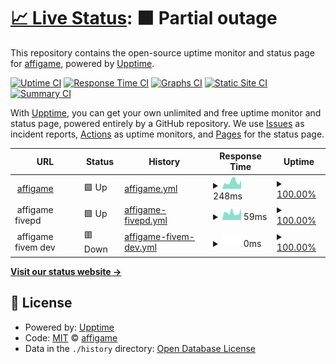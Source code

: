 # [📈 Live Status](https://affigame.github.io/uptime): <!--live status--> **🟧 Partial outage**

This repository contains the open-source uptime monitor and status page for [affigame](https://affigame.github.io/uptime), powered by [Upptime](https://github.com/upptime/upptime).

[![Uptime CI](https://github.com/affigame/uptime/workflows/Uptime%20CI/badge.svg)](https://github.com/affigame/uptime/actions?query=workflow%3A%22Uptime+CI%22)
[![Response Time CI](https://github.com/affigame/uptime/workflows/Response%20Time%20CI/badge.svg)](https://github.com/affigame/uptime/actions?query=workflow%3A%22Response+Time+CI%22)
[![Graphs CI](https://github.com/affigame/uptime/workflows/Graphs%20CI/badge.svg)](https://github.com/affigame/uptime/actions?query=workflow%3A%22Graphs+CI%22)
[![Static Site CI](https://github.com/affigame/uptime/workflows/Static%20Site%20CI/badge.svg)](https://github.com/affigame/uptime/actions?query=workflow%3A%22Static+Site+CI%22)
[![Summary CI](https://github.com/affigame/uptime/workflows/Summary%20CI/badge.svg)](https://github.com/affigame/uptime/actions?query=workflow%3A%22Summary+CI%22)

With [Upptime](https://upptime.js.org), you can get your own unlimited and free uptime monitor and status page, powered entirely by a GitHub repository. We use [Issues](https://github.com/affigame/uptime/issues) as incident reports, [Actions](https://github.com/affigame/uptime/actions) as uptime monitors, and [Pages](https://affigame.github.io/uptime) for the status page.

<!--start: status pages-->
<!-- This summary is generated by Upptime (https://github.com/upptime/upptime) -->
<!-- Do not edit this manually, your changes will be overwritten -->
<!-- prettier-ignore -->
| URL | Status | History | Response Time | Uptime |
| --- | ------ | ------- | ------------- | ------ |
| <img alt="" src="https://icons.duckduckgo.com/ip3/www.affigame.com.ico" height="13"> [affigame](https://www.affigame.com) | 🟩 Up | [affigame.yml](https://github.com/affigame/uptime/commits/HEAD/history/affigame.yml) | <details><summary><img alt="Response time graph" src="./graphs/affigame/response-time-week.png" height="20"> 248ms</summary><br><a href="https://status.affigame.com/history/affigame"><img alt="Response time 337" src="https://img.shields.io/endpoint?url=https%3A%2F%2Fraw.githubusercontent.com%2Faffigame%2Fuptime%2FHEAD%2Fapi%2Faffigame%2Fresponse-time.json"></a><br><a href="https://status.affigame.com/history/affigame"><img alt="24-hour response time 303" src="https://img.shields.io/endpoint?url=https%3A%2F%2Fraw.githubusercontent.com%2Faffigame%2Fuptime%2FHEAD%2Fapi%2Faffigame%2Fresponse-time-day.json"></a><br><a href="https://status.affigame.com/history/affigame"><img alt="7-day response time 248" src="https://img.shields.io/endpoint?url=https%3A%2F%2Fraw.githubusercontent.com%2Faffigame%2Fuptime%2FHEAD%2Fapi%2Faffigame%2Fresponse-time-week.json"></a><br><a href="https://status.affigame.com/history/affigame"><img alt="30-day response time 276" src="https://img.shields.io/endpoint?url=https%3A%2F%2Fraw.githubusercontent.com%2Faffigame%2Fuptime%2FHEAD%2Fapi%2Faffigame%2Fresponse-time-month.json"></a><br><a href="https://status.affigame.com/history/affigame"><img alt="1-year response time 337" src="https://img.shields.io/endpoint?url=https%3A%2F%2Fraw.githubusercontent.com%2Faffigame%2Fuptime%2FHEAD%2Fapi%2Faffigame%2Fresponse-time-year.json"></a></details> | <details><summary><a href="https://status.affigame.com/history/affigame">100.00%</a></summary><a href="https://status.affigame.com/history/affigame"><img alt="All-time uptime 100.00%" src="https://img.shields.io/endpoint?url=https%3A%2F%2Fraw.githubusercontent.com%2Faffigame%2Fuptime%2FHEAD%2Fapi%2Faffigame%2Fuptime.json"></a><br><a href="https://status.affigame.com/history/affigame"><img alt="24-hour uptime 100.00%" src="https://img.shields.io/endpoint?url=https%3A%2F%2Fraw.githubusercontent.com%2Faffigame%2Fuptime%2FHEAD%2Fapi%2Faffigame%2Fuptime-day.json"></a><br><a href="https://status.affigame.com/history/affigame"><img alt="7-day uptime 100.00%" src="https://img.shields.io/endpoint?url=https%3A%2F%2Fraw.githubusercontent.com%2Faffigame%2Fuptime%2FHEAD%2Fapi%2Faffigame%2Fuptime-week.json"></a><br><a href="https://status.affigame.com/history/affigame"><img alt="30-day uptime 100.00%" src="https://img.shields.io/endpoint?url=https%3A%2F%2Fraw.githubusercontent.com%2Faffigame%2Fuptime%2FHEAD%2Fapi%2Faffigame%2Fuptime-month.json"></a><br><a href="https://status.affigame.com/history/affigame"><img alt="1-year uptime 100.00%" src="https://img.shields.io/endpoint?url=https%3A%2F%2Fraw.githubusercontent.com%2Faffigame%2Fuptime%2FHEAD%2Fapi%2Faffigame%2Fuptime-year.json"></a></details>
| <img alt="" src="https://www.affigame.com/wp-content/uploads/2022/10/affigame5-36x36-1.png" height="13"> affigame fivepd | 🟩 Up | [affigame-fivepd.yml](https://github.com/affigame/uptime/commits/HEAD/history/affigame-fivepd.yml) | <details><summary><img alt="Response time graph" src="./graphs/affigame-fivepd/response-time-week.png" height="20"> 59ms</summary><br><a href="https://status.affigame.com/history/affigame-fivepd"><img alt="Response time 86" src="https://img.shields.io/endpoint?url=https%3A%2F%2Fraw.githubusercontent.com%2Faffigame%2Fuptime%2FHEAD%2Fapi%2Faffigame-fivepd%2Fresponse-time.json"></a><br><a href="https://status.affigame.com/history/affigame-fivepd"><img alt="24-hour response time 92" src="https://img.shields.io/endpoint?url=https%3A%2F%2Fraw.githubusercontent.com%2Faffigame%2Fuptime%2FHEAD%2Fapi%2Faffigame-fivepd%2Fresponse-time-day.json"></a><br><a href="https://status.affigame.com/history/affigame-fivepd"><img alt="7-day response time 59" src="https://img.shields.io/endpoint?url=https%3A%2F%2Fraw.githubusercontent.com%2Faffigame%2Fuptime%2FHEAD%2Fapi%2Faffigame-fivepd%2Fresponse-time-week.json"></a><br><a href="https://status.affigame.com/history/affigame-fivepd"><img alt="30-day response time 72" src="https://img.shields.io/endpoint?url=https%3A%2F%2Fraw.githubusercontent.com%2Faffigame%2Fuptime%2FHEAD%2Fapi%2Faffigame-fivepd%2Fresponse-time-month.json"></a><br><a href="https://status.affigame.com/history/affigame-fivepd"><img alt="1-year response time 86" src="https://img.shields.io/endpoint?url=https%3A%2F%2Fraw.githubusercontent.com%2Faffigame%2Fuptime%2FHEAD%2Fapi%2Faffigame-fivepd%2Fresponse-time-year.json"></a></details> | <details><summary><a href="https://status.affigame.com/history/affigame-fivepd">100.00%</a></summary><a href="https://status.affigame.com/history/affigame-fivepd"><img alt="All-time uptime 100.00%" src="https://img.shields.io/endpoint?url=https%3A%2F%2Fraw.githubusercontent.com%2Faffigame%2Fuptime%2FHEAD%2Fapi%2Faffigame-fivepd%2Fuptime.json"></a><br><a href="https://status.affigame.com/history/affigame-fivepd"><img alt="24-hour uptime 100.00%" src="https://img.shields.io/endpoint?url=https%3A%2F%2Fraw.githubusercontent.com%2Faffigame%2Fuptime%2FHEAD%2Fapi%2Faffigame-fivepd%2Fuptime-day.json"></a><br><a href="https://status.affigame.com/history/affigame-fivepd"><img alt="7-day uptime 100.00%" src="https://img.shields.io/endpoint?url=https%3A%2F%2Fraw.githubusercontent.com%2Faffigame%2Fuptime%2FHEAD%2Fapi%2Faffigame-fivepd%2Fuptime-week.json"></a><br><a href="https://status.affigame.com/history/affigame-fivepd"><img alt="30-day uptime 100.00%" src="https://img.shields.io/endpoint?url=https%3A%2F%2Fraw.githubusercontent.com%2Faffigame%2Fuptime%2FHEAD%2Fapi%2Faffigame-fivepd%2Fuptime-month.json"></a><br><a href="https://status.affigame.com/history/affigame-fivepd"><img alt="1-year uptime 100.00%" src="https://img.shields.io/endpoint?url=https%3A%2F%2Fraw.githubusercontent.com%2Faffigame%2Fuptime%2FHEAD%2Fapi%2Faffigame-fivepd%2Fuptime-year.json"></a></details>
| <img alt="" src="https://www.affigame.com/wp-content/uploads/2022/10/affigame5-36x36-1.png" height="13"> affigame fivem dev | 🟥 Down | [affigame-fivem-dev.yml](https://github.com/affigame/uptime/commits/HEAD/history/affigame-fivem-dev.yml) | <details><summary><img alt="Response time graph" src="./graphs/affigame-fivem-dev/response-time-week.png" height="20"> 0ms</summary><br><a href="https://status.affigame.com/history/affigame-fivem-dev"><img alt="Response time 74" src="https://img.shields.io/endpoint?url=https%3A%2F%2Fraw.githubusercontent.com%2Faffigame%2Fuptime%2FHEAD%2Fapi%2Faffigame-fivem-dev%2Fresponse-time.json"></a><br><a href="https://status.affigame.com/history/affigame-fivem-dev"><img alt="24-hour response time 0" src="https://img.shields.io/endpoint?url=https%3A%2F%2Fraw.githubusercontent.com%2Faffigame%2Fuptime%2FHEAD%2Fapi%2Faffigame-fivem-dev%2Fresponse-time-day.json"></a><br><a href="https://status.affigame.com/history/affigame-fivem-dev"><img alt="7-day response time 0" src="https://img.shields.io/endpoint?url=https%3A%2F%2Fraw.githubusercontent.com%2Faffigame%2Fuptime%2FHEAD%2Fapi%2Faffigame-fivem-dev%2Fresponse-time-week.json"></a><br><a href="https://status.affigame.com/history/affigame-fivem-dev"><img alt="30-day response time 62" src="https://img.shields.io/endpoint?url=https%3A%2F%2Fraw.githubusercontent.com%2Faffigame%2Fuptime%2FHEAD%2Fapi%2Faffigame-fivem-dev%2Fresponse-time-month.json"></a><br><a href="https://status.affigame.com/history/affigame-fivem-dev"><img alt="1-year response time 74" src="https://img.shields.io/endpoint?url=https%3A%2F%2Fraw.githubusercontent.com%2Faffigame%2Fuptime%2FHEAD%2Fapi%2Faffigame-fivem-dev%2Fresponse-time-year.json"></a></details> | <details><summary><a href="https://status.affigame.com/history/affigame-fivem-dev">100.00%</a></summary><a href="https://status.affigame.com/history/affigame-fivem-dev"><img alt="All-time uptime 100.00%" src="https://img.shields.io/endpoint?url=https%3A%2F%2Fraw.githubusercontent.com%2Faffigame%2Fuptime%2FHEAD%2Fapi%2Faffigame-fivem-dev%2Fuptime.json"></a><br><a href="https://status.affigame.com/history/affigame-fivem-dev"><img alt="24-hour uptime 100.00%" src="https://img.shields.io/endpoint?url=https%3A%2F%2Fraw.githubusercontent.com%2Faffigame%2Fuptime%2FHEAD%2Fapi%2Faffigame-fivem-dev%2Fuptime-day.json"></a><br><a href="https://status.affigame.com/history/affigame-fivem-dev"><img alt="7-day uptime 100.00%" src="https://img.shields.io/endpoint?url=https%3A%2F%2Fraw.githubusercontent.com%2Faffigame%2Fuptime%2FHEAD%2Fapi%2Faffigame-fivem-dev%2Fuptime-week.json"></a><br><a href="https://status.affigame.com/history/affigame-fivem-dev"><img alt="30-day uptime 100.00%" src="https://img.shields.io/endpoint?url=https%3A%2F%2Fraw.githubusercontent.com%2Faffigame%2Fuptime%2FHEAD%2Fapi%2Faffigame-fivem-dev%2Fuptime-month.json"></a><br><a href="https://status.affigame.com/history/affigame-fivem-dev"><img alt="1-year uptime 100.00%" src="https://img.shields.io/endpoint?url=https%3A%2F%2Fraw.githubusercontent.com%2Faffigame%2Fuptime%2FHEAD%2Fapi%2Faffigame-fivem-dev%2Fuptime-year.json"></a></details>

<!--end: status pages-->

[**Visit our status website →**](https://affigame.github.io/uptime)

## 📄 License

- Powered by: [Upptime](https://github.com/upptime/upptime)
- Code: [MIT](./LICENSE) © [affigame](https://affigame.github.io/uptime)
- Data in the `./history` directory: [Open Database License](https://opendatacommons.org/licenses/odbl/1-0/)
